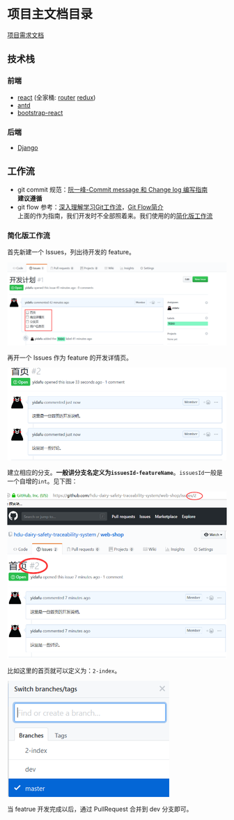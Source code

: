 # 项目主文档目录

[项目需求文档](./docs/introduce.md)

## 技术栈

### 前端

+ [react](https://react.docschina.org/) (全家桶: [router](https://reacttraining.com/react-router/) [redux](https://redux.js.org/))
+ [antd](https://ant.design/docs/react/introduce-cn)
+ [bootstrap-react](https://react-bootstrap.github.io/)
### 后端

+ [Django](https://www.djangoproject.com/)

## 工作流

+ git commit 规范：[阮一峰-Commit message 和 Change log 编写指南](http://www.ruanyifeng.com/blog/2016/01/commit_message_change_log.html)
    <br>**建议遵循**
+ git flow 参考：[深入理解学习Git工作流](https://segmentfault.com/a/1190000002918123)，[Git Flow简介](https://segmentfault.com/a/1190000006194051)
    <br>上面的作为指南，我们开发时不全部照着来。我们使用的的[简化版工作流](#简化版工作流)

### 简化版工作流

首先新建一个 Issues，列出待开发的 feature。

![](./imgs/git-flow-1.png)

再开一个 Issues 作为 feature 的开发详情页。

![](./imgs/git-flow-2.png)

建立相应的分支。**一般讲分支名定义为`issuesId-featureName`**。`issuesId`一般是一个自增的`int`。见下图：

![](./imgs/git-flow-3.png)

比如这里的首页就可以定义为：`2-index`。

![](./imgs/git-flow-4.png)


当 featrue 开发完成以后，通过 PullRequest 合并到 dev 分支即可。